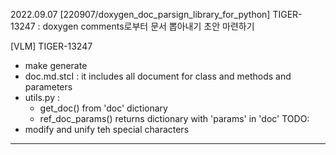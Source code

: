 2022.09.07 [220907/doxygen_doc_parsign_library_for_python] TIGER-13247 : doxygen comments로부터 문서 뽑아내기 초안 마련하기

[VLM] TIGER-13247
- make generate
- doc.md.stcI : it includes all document for class and methods and parameters
- utils.py : 
    - get_doc() from 'doc' dictionary 
    - ref_doc_params()  returns dictionary with 'params' in 'doc'
TODO:
- modify and unify teh special characters

-----------------------
